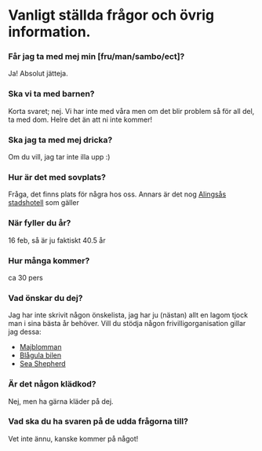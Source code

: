 # Vanligt ställda frågor och övrig information.

### Får jag ta med mej min [fru/man/sambo/ect]?
Ja! Absolut jätteja.

### Ska vi ta med barnen?
Korta svaret; nej. Vi har inte med våra men om det blir problem så för all del, ta med dom. Helre det än att ni inte kommer!

### Ska jag ta med mej dricka?

Om du vill, jag tar inte illa upp :)

### Hur är det med sovplats?

Fråga, det finns plats för några hos oss. Annars är det nog [Alingsås stadshotell](https://grandhotel-alingsas.se) som gäller

### När fyller du år?

16 feb, så är ju faktiskt 40.5 år

### Hur många kommer?
ca 30 pers

### Vad önskar du dej?

Jag har inte skrivit någon önskelista, jag har ju (nästan) allt en lagom tjock man i sina bästa år behöver. 
Vill du stödja någon frivilligorganisation gillar jag dessa:

* [Majblomman](https://majblomman.se/stod-oss/stod-oss/) 
* [Blågula bilen](https://www.blagulabilen.se/donera/)
* [Sea Shepherd](https://seashepherd.org/donate/) 

### Är det någon klädkod?

Nej, men ha gärna kläder på dej.

### Vad ska du ha svaren på de udda frågorna till?
Vet inte ännu, kanske kommer på något!